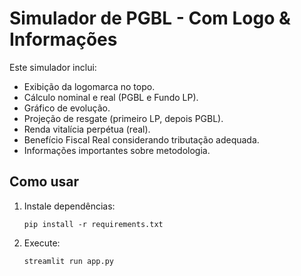 
# Simulador de PGBL - Com Logo & Informações

Este simulador inclui:
- Exibição da logomarca no topo.
- Cálculo nominal e real (PGBL e Fundo LP).
- Gráfico de evolução.
- Projeção de resgate (primeiro LP, depois PGBL).
- Renda vitalícia perpétua (real).
- Benefício Fiscal Real considerando tributação adequada.
- Informações importantes sobre metodologia.

## Como usar

1. Instale dependências:
   ```
   pip install -r requirements.txt
   ```
2. Execute:
   ```
   streamlit run app.py
   ```
